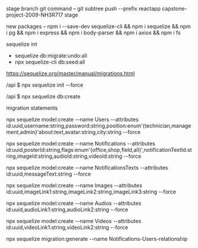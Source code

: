 stage branch git command –
git subtree push --prefix reactapp capstone-project-2009-NH3R717 stage

new packages –
npm i --save-dev sequelize-cli && npm i sequelize && npm i pg && npm i express && npm i body-parser && npm i axios && npm i fs

sequelize int

- sequelize db:migrate:undo:all
- npx sequelize-cli db:seed:all

https://sequelize.org/master/manual/migrations.html

/api \$ npx sequelize init --force

/api \$ npx sequelize db:create

migration statements

npx sequelize model:create --name Users --attributes id:uuid,username:string,password:string,position:enum'{technician,management,admin}'about:text,avatar:string,city:string --force

npx sequelize model:create --name Notifications --attributes id:uuid,posterId:string,flags:enum'{office,shop,field,all}',notificationTextId:string,imageId:string,audioId:string,videoId:string --force

npx sequelize model:create --name NotificationsTexts --attributes id:uuid,messageText:string --force

npx sequelize model:create --name Images --attributes id:uuid,imageLink1:string,imageLink2:string,imageLink3:string --force

npx sequelize model:create --name Audios --attributes id:uuid,audioLink1:string,audioLink2:string --force

npx sequelize model:create --name Videos --attributes id:uuid,videoLink1:string,videoLink2:string --force

npx sequelize migration:generate --name Notifications-Users-relationship
